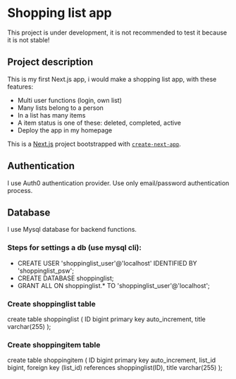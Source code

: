 # Shopping list app

This project is under development, it is not recommended to test it because it is not stable!

## Project description

This is my first Next.js app, i would make a shopping list app, with these features:
- Multi user functions (login, own list)
- Many lists belong to a person
- In a list has many items
- A item status is one of these: deleted, completed, active
- Deploy the app in my homepage


This is a [Next.js](https://nextjs.org/) project bootstrapped with [`create-next-app`](https://github.com/vercel/next.js/tree/canary/packages/create-next-app).

## Authentication
I use Auth0 authentication provider. Use only email/password authentication process.

## Database
I use Mysql database for backend functions.

### Steps for settings a db (use mysql cli):
- CREATE USER 'shoppinglist_user'@'localhost' IDENTIFIED BY 'shoppinglist_psw';
- CREATE DATABASE shoppinglist;
- GRANT ALL ON shoppinglist.* TO 'shoppinglist_user'@'localhost';

### Create shoppinglist table
create table shoppinglist (
    ID bigint primary key auto_increment,
    title varchar(255)
    );

### Create shoppingitem table
create table shoppingitem (
    ID bigint primary key auto_increment,
    list_id bigint,
    foreign key (list_id) references shoppinglist(ID),
    title varchar(255)
    );

